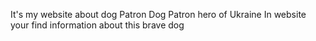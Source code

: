 It's my website about dog Patron
Dog Patron hero of Ukraine
In website your find information about this brave dog